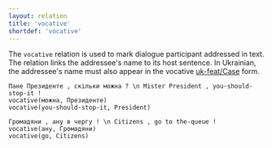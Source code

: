 ```yaml
---
layout: relation
title: 'vocative'
shortdef: 'vocative'
---
```

The `vocative` relation is used to mark dialogue participant addressed in text.
The relation links the addressee's name to its host sentence.
In Ukrainian, the addressee's name must also appear in the vocative [uk-feat/Case]() form.

~~~ sdparse
Пане Президенте , скільки можна ? \n Mister President , you-should-stop-it !
vocative(можна, Президенте)
vocative(you-should-stop-it, President)
~~~

~~~ sdparse
Громадяни , ану в чергу ! \n Citizens , go to the-queue !
vocative(ану, Громадяни)
vocative(go, Citizens)
~~~

